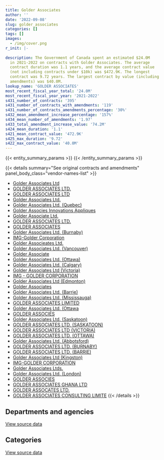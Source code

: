 ```yaml
---
title: Golder Associates
author: ''
date: '2022-09-08'
slug: golder_associates
categories: []
tags: []
images:
  - /img/cover.png
r_init: |-
  
description: The Government of Canada spent an estimated $24.0M
  in 2021-2022 on contracts with Golder Associates. The average
  contract duration was 1.1 years, and the average contract value
  (not including contracts under $10k) was $472.9K. The longest
  contract was 9.72 years. The largest contract by value (including
  amendments) was $40.0M.
lookup_name: 'GOLDER ASSOCIATES'
most_recent_fiscal_year_total: '24.0M'
most_recent_fiscal_year_year: '2021-2022'
s431_number_of_contracts: '395'
s431_number_of_contracts_with_amendments: '119'
s431_number_of_contracts_amendments_percentage: '30%'
s432_mean_amendment_increase_percentage: '157%'
s434_mean_number_of_amendments: '1.97'
s433_total_amendment_increase_value: '74.2M'
s424_mean_duration: '1.1'
s421_mean_contract_value: '472.9K'
s425_max_duration: '9.72'
s422_max_contract_value: '40.0M'
---
```


<script src="/rmarkdown-libs/htmlwidgets/htmlwidgets.js"></script>
<link href="/rmarkdown-libs/datatables-css/datatables-crosstalk.css" rel="stylesheet" />
<script src="/rmarkdown-libs/datatables-binding/datatables.js"></script>
<script src="/rmarkdown-libs/jquery/jquery-3.6.0.min.js"></script>
<link href="/rmarkdown-libs/dt-core-bootstrap/css/dataTables.bootstrap.min.css" rel="stylesheet" />
<link href="/rmarkdown-libs/dt-core-bootstrap/css/dataTables.bootstrap.extra.css" rel="stylesheet" />
<script src="/rmarkdown-libs/dt-core-bootstrap/js/jquery.dataTables.min.js"></script>
<script src="/rmarkdown-libs/dt-core-bootstrap/js/dataTables.bootstrap.min.js"></script>
<link href="/rmarkdown-libs/crosstalk/css/crosstalk.min.css" rel="stylesheet" />
<script src="/rmarkdown-libs/crosstalk/js/crosstalk.min.js"></script>
<script src="/rmarkdown-libs/htmlwidgets/htmlwidgets.js"></script>
<link href="/rmarkdown-libs/datatables-css/datatables-crosstalk.css" rel="stylesheet" />
<script src="/rmarkdown-libs/datatables-binding/datatables.js"></script>
<script src="/rmarkdown-libs/jquery/jquery-3.6.0.min.js"></script>
<link href="/rmarkdown-libs/dt-core-bootstrap/css/dataTables.bootstrap.min.css" rel="stylesheet" />
<link href="/rmarkdown-libs/dt-core-bootstrap/css/dataTables.bootstrap.extra.css" rel="stylesheet" />
<script src="/rmarkdown-libs/dt-core-bootstrap/js/jquery.dataTables.min.js"></script>
<script src="/rmarkdown-libs/dt-core-bootstrap/js/dataTables.bootstrap.min.js"></script>
<link href="/rmarkdown-libs/crosstalk/css/crosstalk.min.css" rel="stylesheet" />
<script src="/rmarkdown-libs/crosstalk/js/crosstalk.min.js"></script>

{{< entity_summary_params >}}
{{< /entity_summary_params >}}

{{< details summary="See original contracts and amendments" panel_body_class="vendor-names-list" >}}
- [Golder Associates Ltd](https://search.open.canada.ca/en/ct/?sort=contract_value_f%20desc&page=1&search_text=%22Golder%20Associates%20Ltd%22)
- [GOLDER ASSOCIATES LTD.](https://search.open.canada.ca/en/ct/?sort=contract_value_f%20desc&page=1&search_text=%22GOLDER%20ASSOCIATES%20LTD.%22)
- [GOLDER ASSOCIATES LTD](https://search.open.canada.ca/en/ct/?sort=contract_value_f%20desc&page=1&search_text=%22GOLDER%20ASSOCIATES%20LTD%22)
- [Golder Associates Ltd.](https://search.open.canada.ca/en/ct/?sort=contract_value_f%20desc&page=1&search_text=%22Golder%20Associates%20Ltd.%22)
- [Golder Associates Ltd. (Quebec)](https://search.open.canada.ca/en/ct/?sort=contract_value_f%20desc&page=1&search_text=%22Golder%20Associates%20Ltd.%20%28Quebec%29%22)
- [Golder Associes Innovations Appliques](https://search.open.canada.ca/en/ct/?sort=contract_value_f%20desc&page=1&search_text=%22Golder%20Associes%20Innovations%20Appliques%22)
- [Golder Associate Ltd.](https://search.open.canada.ca/en/ct/?sort=contract_value_f%20desc&page=1&search_text=%22Golder%20Associate%20Ltd.%22)
- [GOLDER ASSOCIATES LTD.](https://search.open.canada.ca/en/ct/?sort=contract_value_f%20desc&page=1&search_text=%22GOLDER%20%20ASSOCIATES%20LTD.%22)
- [GOLDER ASSOCIATES](https://search.open.canada.ca/en/ct/?sort=contract_value_f%20desc&page=1&search_text=%22GOLDER%20ASSOCIATES%22)
- [Golder Associates Ltd. (Burnaby)](https://search.open.canada.ca/en/ct/?sort=contract_value_f%20desc&page=1&search_text=%22Golder%20Associates%20Ltd.%20%28Burnaby%29%22)
- [IMG-Golder Corporation](https://search.open.canada.ca/en/ct/?sort=contract_value_f%20desc&page=1&search_text=%22IMG-Golder%20Corporation%22)
- [Golder Associeates Ltd.](https://search.open.canada.ca/en/ct/?sort=contract_value_f%20desc&page=1&search_text=%22Golder%20Associeates%20Ltd.%22)
- [Golder Associates Ltd. (Vancouver)](https://search.open.canada.ca/en/ct/?sort=contract_value_f%20desc&page=1&search_text=%22Golder%20Associates%20Ltd.%20%28Vancouver%29%22)
- [Golder Associate](https://search.open.canada.ca/en/ct/?sort=contract_value_f%20desc&page=1&search_text=%22Golder%20Associate%22)
- [Golder Associates Ltd. (Ottawa)](https://search.open.canada.ca/en/ct/?sort=contract_value_f%20desc&page=1&search_text=%22Golder%20Associates%20Ltd.%20%28Ottawa%29%22)
- [Golder Associates Ltd. (Calgary)](https://search.open.canada.ca/en/ct/?sort=contract_value_f%20desc&page=1&search_text=%22Golder%20Associates%20Ltd.%20%28Calgary%29%22)
- [Golder Associates Ltd (Victoria)](https://search.open.canada.ca/en/ct/?sort=contract_value_f%20desc&page=1&search_text=%22Golder%20Associates%20Ltd%20%28Victoria%29%22)
- [IMG - GOLDER CORPORATION](https://search.open.canada.ca/en/ct/?sort=contract_value_f%20desc&page=1&search_text=%22IMG%20-%20GOLDER%20CORPORATION%22)
- [Golder Associates Ltd (Edmonton)](https://search.open.canada.ca/en/ct/?sort=contract_value_f%20desc&page=1&search_text=%22Golder%20Associates%20Ltd%20%28Edmonton%29%22)
- [Golder Associates](https://search.open.canada.ca/en/ct/?sort=contract_value_f%20desc&page=1&search_text=%22Golder%20Associates%22)
- [Golder Associates Ltd. (Barrie)](https://search.open.canada.ca/en/ct/?sort=contract_value_f%20desc&page=1&search_text=%22Golder%20Associates%20Ltd.%20%28Barrie%29%22)
- [Golder Associates Ltd. (Mississauga)](https://search.open.canada.ca/en/ct/?sort=contract_value_f%20desc&page=1&search_text=%22Golder%20Associates%20Ltd.%20%28Mississauga%29%22)
- [GOLDER ASSOCIATES LIMITED](https://search.open.canada.ca/en/ct/?sort=contract_value_f%20desc&page=1&search_text=%22GOLDER%20ASSOCIATES%20LIMITED%22)
- [Golder Associates Ltd. (Ottawa](https://search.open.canada.ca/en/ct/?sort=contract_value_f%20desc&page=1&search_text=%22Golder%20Associates%20Ltd.%20%28Ottawa%22)
- [GOLDER ASSOCIÉS](https://search.open.canada.ca/en/ct/?sort=contract_value_f%20desc&page=1&search_text=%22GOLDER%20ASSOCI%c3%89S%22)
- [Golder Associates Ltd. (Saskatoon)](https://search.open.canada.ca/en/ct/?sort=contract_value_f%20desc&page=1&search_text=%22Golder%20Associates%20Ltd.%20%28Saskatoon%29%22)
- [GOLDER ASSOCIATES LTD. (SASKATOON)](https://search.open.canada.ca/en/ct/?sort=contract_value_f%20desc&page=1&search_text=%22GOLDER%20ASSOCIATES%20LTD.%20%28SASKATOON%29%22)
- [GOLDER ASSOCIATES LTD (VICTORIA)](https://search.open.canada.ca/en/ct/?sort=contract_value_f%20desc&page=1&search_text=%22GOLDER%20ASSOCIATES%20LTD%20%28VICTORIA%29%22)
- [GOLDER ASSOCIATES LTD. (OTTAWA)](https://search.open.canada.ca/en/ct/?sort=contract_value_f%20desc&page=1&search_text=%22GOLDER%20ASSOCIATES%20LTD.%20%28OTTAWA%29%22)
- [Golder Associates Ltd. (Abbotsford)](https://search.open.canada.ca/en/ct/?sort=contract_value_f%20desc&page=1&search_text=%22Golder%20Associates%20Ltd.%20%28Abbotsford%29%22)
- [GOLDER ASSOCIATES LTD. (BURNABY)](https://search.open.canada.ca/en/ct/?sort=contract_value_f%20desc&page=1&search_text=%22GOLDER%20ASSOCIATES%20LTD.%20%28BURNABY%29%22)
- [GOLDER ASSOCIATES LTD. (BARRIE)](https://search.open.canada.ca/en/ct/?sort=contract_value_f%20desc&page=1&search_text=%22GOLDER%20ASSOCIATES%20LTD.%20%28BARRIE%29%22)
- [Golder Associates Ltd (Kingston)](https://search.open.canada.ca/en/ct/?sort=contract_value_f%20desc&page=1&search_text=%22Golder%20Associates%20Ltd%20%28Kingston%29%22)
- [IMG-GOLDER CORPORATION](https://search.open.canada.ca/en/ct/?sort=contract_value_f%20desc&page=1&search_text=%22IMG-GOLDER%20CORPORATION%22)
- [Golder Associates Ltds.](https://search.open.canada.ca/en/ct/?sort=contract_value_f%20desc&page=1&search_text=%22Golder%20Associates%20Ltds.%22)
- [Golder Associates Ltd. (London)](https://search.open.canada.ca/en/ct/?sort=contract_value_f%20desc&page=1&search_text=%22Golder%20Associates%20Ltd.%20%28London%29%22)
- [GOLDER ASSOCIES](https://search.open.canada.ca/en/ct/?sort=contract_value_f%20desc&page=1&search_text=%22GOLDER%20ASSOCIES%22)
- [GOLDER ASSOCIATES GHANA LTD](https://search.open.canada.ca/en/ct/?sort=contract_value_f%20desc&page=1&search_text=%22GOLDER%20ASSOCIATES%20GHANA%20LTD%22)
- [GOLDER ASSOCATES LTD.](https://search.open.canada.ca/en/ct/?sort=contract_value_f%20desc&page=1&search_text=%22GOLDER%20ASSOCATES%20LTD.%22)
- [GOLDER ASSOCIATES CONSULTING LIMITE](https://search.open.canada.ca/en/ct/?sort=contract_value_f%20desc&page=1&search_text=%22GOLDER%20ASSOCIATES%20CONSULTING%20LIMITE%22)
{{< /details >}}

## Departments and agencies

<div id="htmlwidget-1" style="width:100%;height:auto;" class="datatables html-widget"></div>
<script type="application/json" data-for="htmlwidget-1">{"x":{"style":"bootstrap","filter":"none","vertical":false,"data":[["<a href=\"/departments/aafc-aac/\">Agriculture and Agri-Food Canada<\/a>","<a href=\"/departments/dfatd-maecd/\">Global Affairs Canada<\/a>","<a href=\"/departments/dfo-mpo/\">Fisheries and Oceans Canada<\/a>","<a href=\"/departments/dnd-mdn/\">National Defence<\/a>","<a href=\"/departments/ec/\">Environment and Climate Change Canada<\/a>","<a href=\"/departments/hc-sc/\">Health Canada<\/a>","<a href=\"/departments/iaac-aeic/\">Impact Assessment Agency of Canada<\/a>","<a href=\"/departments/infc/\">Infrastructure Canada<\/a>","<a href=\"/departments/isc-sac/\">Indigenous Services Canada<\/a>","<a href=\"/departments/nrc-cnrc/\">National Research Council Canada<\/a>","<a href=\"/departments/nrcan-rncan/\">Natural Resources Canada<\/a>","<a href=\"/departments/pc/\">Parks Canada<\/a>","<a href=\"/departments/pwgsc-tpsgc/\">Public Services and Procurement Canada<\/a>","<a href=\"/departments/tc/\">Transport Canada<\/a>"],[180933.41,110513.4,584156.82,1332469.99,157774.63,14974.77,46898.39,56258.45,null,28456.56,11842.4,657288.6,23019003.99,166141.12],[198343.31,551626.09,312230.55,1415040.3,7080.46,null,null,13717.81,null,null,null,358837.92,18051721.88,354948.26],[143619.09,82540.66,510069.62,2243068.14,70149.54,null,null,33272.39,null,96926.26,33886.44,245584.67,19717105.77,175769.24],[null,517890.36,1239009.81,2701989.49,209741.3,null,null,66727.59,0,117408.18,null,409831.97,18426118.34,312412.79]],"container":"<table class=\"table table-striped table-hover row-border order-column display\">\n  <thead>\n    <tr>\n      <th>Department<\/th>\n      <th>2018-2019<\/th>\n      <th>2019-2020<\/th>\n      <th>2020-2021<\/th>\n      <th>2021-2022<\/th>\n    <\/tr>\n  <\/thead>\n<\/table>","options":{"order":[[4,"desc"]],"pageLength":10,"autoWidth":true,"columnDefs":[{"targets":1,"render":"function(data, type, row, meta) {\n    return type !== 'display' ? data : DTWidget.formatCurrency(data, \"$\", 2, 3, \",\", \".\", true, null);\n  }"},{"targets":2,"render":"function(data, type, row, meta) {\n    return type !== 'display' ? data : DTWidget.formatCurrency(data, \"$\", 2, 3, \",\", \".\", true, null);\n  }"},{"targets":3,"render":"function(data, type, row, meta) {\n    return type !== 'display' ? data : DTWidget.formatCurrency(data, \"$\", 2, 3, \",\", \".\", true, null);\n  }"},{"targets":4,"render":"function(data, type, row, meta) {\n    return type !== 'display' ? data : DTWidget.formatCurrency(data, \"$\", 2, 3, \",\", \".\", true, null);\n  }"},{"width":"16%","targets":[1,2,3,4]},{"className":"dt-right","targets":[1,2,3,4]}],"orderClasses":false}},"evals":["options.columnDefs.0.render","options.columnDefs.1.render","options.columnDefs.2.render","options.columnDefs.3.render"],"jsHooks":[]}</script>
<p class="text-right">
<a href="https://github.com/GoC-Spending/contracts-data/tree/main/data/out/vendors/golder_associates/summary_by_fiscal_year_by_department.csv" class="source-data-link btn btn-link">View source data</a>
</p>

## Categories

<div id="htmlwidget-2" style="width:100%;height:auto;" class="datatables html-widget"></div>
<script type="application/json" data-for="htmlwidget-2">{"x":{"style":"bootstrap","filter":"none","vertical":false,"data":[["<a href=\"/categories/other/\">(Other)<\/a>","<a href=\"/categories/facilities_and_construction/\">Facilities and construction<\/a>","<a href=\"/categories/professional_services/\">Professional services<\/a>","<a href=\"/categories/information_technology/\">Information technology<\/a>","<a href=\"/categories/transportation_and_logistics/\">Transportation and logistics<\/a>","<a href=\"/categories/industrial_products_and_services/\">Industrial products and services<\/a>","<a href=\"/categories/human_capital/\">Human capital<\/a>"],[11842.4,13344390.51,12675324.7,335154.92,null,0,null],[null,13310866.69,7882448.12,70231.76,null,0,null],[null,14045152.53,9302895.88,0,null,null,3943.41],[0,14401628.23,9337457.8,122440.13,124211.66,null,15392.02]],"container":"<table class=\"table table-striped table-hover row-border order-column display\">\n  <thead>\n    <tr>\n      <th>Category<\/th>\n      <th>2018-2019<\/th>\n      <th>2019-2020<\/th>\n      <th>2020-2021<\/th>\n      <th>2021-2022<\/th>\n    <\/tr>\n  <\/thead>\n<\/table>","options":{"order":[[4,"desc"]],"dom":"t","pageLength":30,"autoWidth":true,"columnDefs":[{"targets":1,"render":"function(data, type, row, meta) {\n    return type !== 'display' ? data : DTWidget.formatCurrency(data, \"$\", 2, 3, \",\", \".\", true, null);\n  }"},{"targets":2,"render":"function(data, type, row, meta) {\n    return type !== 'display' ? data : DTWidget.formatCurrency(data, \"$\", 2, 3, \",\", \".\", true, null);\n  }"},{"targets":3,"render":"function(data, type, row, meta) {\n    return type !== 'display' ? data : DTWidget.formatCurrency(data, \"$\", 2, 3, \",\", \".\", true, null);\n  }"},{"targets":4,"render":"function(data, type, row, meta) {\n    return type !== 'display' ? data : DTWidget.formatCurrency(data, \"$\", 2, 3, \",\", \".\", true, null);\n  }"},{"width":"16%","targets":[1,2,3,4]},{"className":"dt-right","targets":[1,2,3,4]}],"orderClasses":false,"lengthMenu":[10,25,30,50,100]}},"evals":["options.columnDefs.0.render","options.columnDefs.1.render","options.columnDefs.2.render","options.columnDefs.3.render"],"jsHooks":[]}</script>
<p class="text-right">
<a href="https://github.com/GoC-Spending/contracts-data/tree/main/data/out/vendors/golder_associates/summary_by_fiscal_year_by_category.csv" class="source-data-link btn btn-link">View source data</a>
</p>
